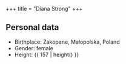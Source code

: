 +++
title = "Diana Strong"
+++

## Personal data

- Birthplace: Zakopane, Małopolska, Poland
- Gender: female
- Height: {{ 157 | height() }}
